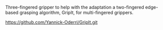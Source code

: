 Three-fingered gripper to help with the adaptation a two-fingered edge-based grasping algorithm, GripIt, for multi-fingered grippers. 

https://github.com/Yannick-Oderri/GripIt.git
